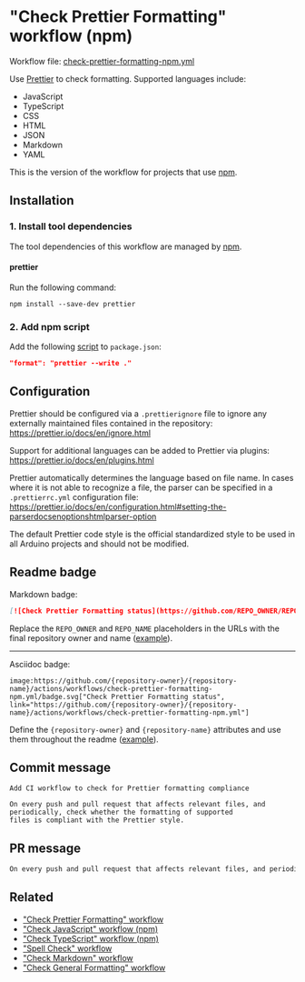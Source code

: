 # "Check Prettier Formatting" workflow (npm)

Workflow file: [check-prettier-formatting-npm.yml](check-prettier-formatting-npm.yml)

Use [Prettier](https://prettier.io/docs/en/index.html) to check formatting. Supported languages include:

- JavaScript
- TypeScript
- CSS
- HTML
- JSON
- Markdown
- YAML

This is the version of the workflow for projects that use [npm](https://www.npmjs.com/).

## Installation

### 1. Install tool dependencies

The tool dependencies of this workflow are managed by [npm](https://www.npmjs.com/).

#### prettier

Run the following command:<br />

```
npm install --save-dev prettier
```

### 2. Add npm script

Add the following [script](https://docs.npmjs.com/cli/v7/using-npm/scripts) to `package.json`:

```json
"format": "prettier --write ."
```

## Configuration

Prettier should be configured via a `.prettierignore` file to ignore any externally maintained files contained in the repository:
https://prettier.io/docs/en/ignore.html

Support for additional languages can be added to Prettier via plugins:
https://prettier.io/docs/en/plugins.html

Prettier automatically determines the language based on file name. In cases where it is not able to recognize a file, the parser can be specified in a `.prettierrc.yml` configuration file:
https://prettier.io/docs/en/configuration.html#setting-the-parserdocsenoptionshtmlparser-option

The default Prettier code style is the official standardized style to be used in all Arduino projects and should not be modified.

## Readme badge

Markdown badge:

```markdown
[![Check Prettier Formatting status](https://github.com/REPO_OWNER/REPO_NAME/actions/workflows/check-prettier-formatting-npm.yml/badge.svg)](https://github.com/REPO_OWNER/REPO_NAME/actions/workflows/check-prettier-formatting-npm.yml)
```

Replace the `REPO_OWNER` and `REPO_NAME` placeholders in the URLs with the final repository owner and name ([example](https://raw.githubusercontent.com/arduino-libraries/ArduinoIoTCloud/master/README.md)).

---

Asciidoc badge:

```adoc
image:https://github.com/{repository-owner}/{repository-name}/actions/workflows/check-prettier-formatting-npm.yml/badge.svg["Check Prettier Formatting status", link="https://github.com/{repository-owner}/{repository-name}/actions/workflows/check-prettier-formatting-npm.yml"]
```

Define the `{repository-owner}` and `{repository-name}` attributes and use them throughout the readme ([example](https://raw.githubusercontent.com/arduino-libraries/WiFiNINA/master/README.adoc)).

## Commit message

```
Add CI workflow to check for Prettier formatting compliance

On every push and pull request that affects relevant files, and periodically, check whether the formatting of supported
files is compliant with the Prettier style.
```

## PR message

```markdown
On every push and pull request that affects relevant files, and periodically, check whether the formatting of supported files is compliant with the [Prettier](https://prettier.io/docs/en/index.html) style.
```

## Related

- ["Check Prettier Formatting" workflow](check-prettier-formatting.md)
- ["Check JavaScript" workflow (npm)](check-typescript-npm.md)
- ["Check TypeScript" workflow (npm)](check-typescript-npm.md)
- ["Spell Check" workflow](spell-check.md)
- ["Check Markdown" workflow](check-markdown.md)
- ["Check General Formatting" workflow](check-general-formatting.md)

